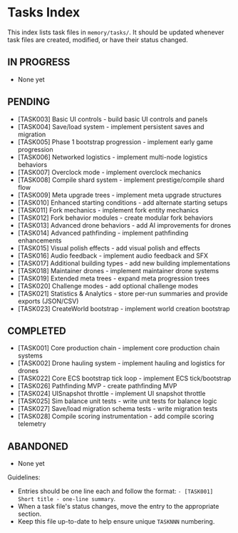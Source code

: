 # Tasks Index

This index lists task files in `memory/tasks/`. It should be updated whenever task files are created, modified, or have their status changed.

## IN PROGRESS

- None yet

## PENDING

- [TASK003] Basic UI controls - build basic UI controls and panels
- [TASK004] Save/load system - implement persistent saves and migration
- [TASK005] Phase 1 bootstrap progression - implement early game progression
- [TASK006] Networked logistics - implement multi-node logistics behaviors
- [TASK007] Overclock mode - implement overclock mechanics
- [TASK008] Compile shard system - implement prestige/compile shard flow
- [TASK009] Meta upgrade trees - implement meta upgrade structures
- [TASK010] Enhanced starting conditions - add alternate starting setups
- [TASK011] Fork mechanics - implement fork entity mechanics
- [TASK012] Fork behavior modules - create modular fork behaviors
- [TASK013] Advanced drone behaviors - add AI improvements for drones
- [TASK014] Advanced pathfinding - implement pathfinding enhancements
- [TASK015] Visual polish effects - add visual polish and effects
- [TASK016] Audio feedback - implement audio feedback and SFX
- [TASK017] Additional building types - add new building implementations
- [TASK018] Maintainer drones - implement maintainer drone systems
- [TASK019] Extended meta trees - expand meta progression trees
- [TASK020] Challenge modes - add optional challenge modes
- [TASK021] Statistics & Analytics - store per-run summaries and provide exports (JSON/CSV)
- [TASK023] CreateWorld bootstrap - implement world creation bootstrap

## COMPLETED

- [TASK001] Core production chain - implement core production chain systems
- [TASK002] Drone hauling system - implement hauling and logistics for drones
- [TASK022] Core ECS bootstrap tick loop - implement ECS tick/bootstrap
- [TASK026] Pathfinding MVP - create pathfinding MVP
- [TASK024] UISnapshot throttle - implement UI snapshot throttle
- [TASK025] Sim balance unit tests - write unit tests for balance logic
- [TASK027] Save/load migration schema tests - write migration tests
- [TASK028] Compile scoring instrumentation - add compile scoring telemetry

## ABANDONED

- None yet

Guidelines:

- Entries should be one line each and follow the format: `- [TASK001] Short title - one-line summary`.
- When a task file's status changes, move the entry to the appropriate section.
- Keep this file up-to-date to help ensure unique `TASKNNN` numbering.
